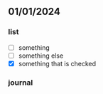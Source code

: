 ## 01/01/2024
### list
 - [ ] something
 - [ ] something else
 - [x] something that is checked
### journal